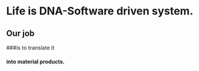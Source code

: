 
# Life is DNA-Software driven system.

## Our job

###is to translate it

#### into material products.

